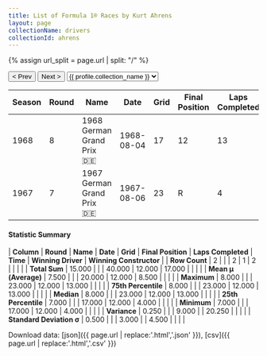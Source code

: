 ```yaml
---
title: List of Formula 1® Races by Kurt Ahrens
layout: page
collectionName: drivers
collectionId: ahrens
---
```


{% assign url_split = page.url | split: "/" %}
<div id="collection-navigation">
<button onclick="selector.options[selector.selectedIndex-1].value && (window.location = selector.options[selector.selectedIndex-1].value);">&lt; Prev</button>
<button onclick="selector.options[selector.selectedIndex+1].value && (window.location = selector.options[selector.selectedIndex+1].value);">Next &gt;</button>
<select id="selector" onchange="this.options[this.selectedIndex].value && (window.location = this.options[this.selectedIndex].value);">
  {% for collectionId in site.data[page.collectionName].refs %}
    {% if collectionId == page.collectionId %}
      {% assign selected = "selected" %}
    {% else %}
      {% assign selected = "" %}
    {% endif %}
    {% assign profile = site.data[page.collectionName][collectionId].profile %}
    <option value="/f1/{{ page.collectionName }}/{{ collectionId }}/{{ url_split[4] }}" {{ selected }}>{{ profile.collection_name }}</option>
  {% endfor %}
</select>
</div>

| Season | Round | Name | Date | Grid | Final Position | Laps Completed | Time | Winning Driver | Winning Constructor |
|--|--|--|--|--|--|--|--|--|--|
| 1968 | 8 | 1968 German Grand Prix 🇩🇪 | 1968-08-04 | 17 | 12 | 13 |   | Jackie Stewart 🇬🇧 | Matra-Ford 🇫🇷 |
| 1967 | 7 | 1967 German Grand Prix 🇩🇪 | 1967-08-06 | 23 | R | 4 |   | Denny Hulme 🇳🇿 | Brabham-Repco 🇬🇧 |

#### Statistic Summary

| **Column** | **Round** | **Name** | **Date** | **Grid** | **Final Position** | **Laps Completed** | **Time** | **Winning Driver** | **Winning Constructor** |
| **Row Count** | 2 |  |  | 2 | 1 | 2 |  |  |  |
| **Total Sum** | 15.000 |  |  | 40.000 | 12.000 | 17.000 |  |  |  |
| **Mean μ (Average)** | 7.500 |  |  | 20.000 | 12.000 | 8.500 |  |  |  |
| **Maximum** | 8.000 |  |  | 23.000 | 12.000 | 13.000 |  |  |  |
| **75th Percentile** | 8.000 |  |  | 23.000 | 12.000 | 13.000 |  |  |  |
| **Median** | 8.000 |  |  | 23.000 | 12.000 | 13.000 |  |  |  |
| **25th Percentile** | 7.000 |  |  | 17.000 | 12.000 | 4.000 |  |  |  |
| **Minimum** | 7.000 |  |  | 17.000 | 12.000 | 4.000 |  |  |  |
| **Variance** | 0.250 |  |  | 9.000 |  | 20.250 |  |  |  |
| **Standard Deviation σ** | 0.500 |  |  | 3.000 |  | 4.500 |  |  |  |

Download data: [json]({{ page.url | replace:'.html','.json' }}), [csv]({{ page.url | replace:'.html','.csv' }})
